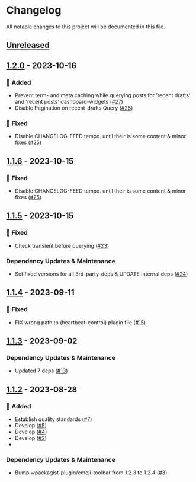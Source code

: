 # Changelog

All notable changes to this project will be documented in this file.

## [Unreleased](https://github.com/figuren-theater/ft-admin-ui/compare/1.2.0...HEAD)

## [1.2.0](https://github.com/figuren-theater/ft-admin-ui/compare/1.1.6...1.2.0) - 2023-10-16

### 🚀 Added

- Prevent term- and meta caching while querying posts for 'recent drafts' and 'recent posts' dashboard-widgets ([#27](https://github.com/figuren-theater/ft-admin-ui/pull/27))
- Disable Pagination on recent-drafts Query ([#26](https://github.com/figuren-theater/ft-admin-ui/pull/26))

### 🐛 Fixed

- Disable CHANGELOG-FEED tempo. until their is some content & minor fixes ([#25](https://github.com/figuren-theater/ft-admin-ui/pull/25))

## [1.1.6](https://github.com/figuren-theater/ft-admin-ui/compare/1.1.5...1.1.6) - 2023-10-15

### 🐛 Fixed

- Disable CHANGELOG-FEED tempo. until their is some content & minor fixes ([#25](https://github.com/figuren-theater/ft-admin-ui/pull/25))

## [1.1.5](https://github.com/figuren-theater/ft-admin-ui/compare/1.1.4...1.1.5) - 2023-10-15

### 🐛 Fixed

- Check transient before querying ([#23](https://github.com/figuren-theater/ft-admin-ui/pull/23))

### Dependency Updates & Maintenance

- Set fixed versions for all 3rd-party-deps & UPDATE internal deps ([#24](https://github.com/figuren-theater/ft-admin-ui/pull/24))

## [1.1.4](https://github.com/figuren-theater/ft-admin-ui/compare/1.1.3...1.1.4) - 2023-09-11

### 🐛 Fixed

- FIX wrong path to (heartbeat-control) plugin file ([#15](https://github.com/figuren-theater/ft-admin-ui/pull/15))

## [1.1.3](https://github.com/figuren-theater/ft-admin-ui/compare/1.1.2...1.1.3) - 2023-09-02

### Dependency Updates & Maintenance

- Updated 7 deps ([#13](https://github.com/figuren-theater/ft-admin-ui/pull/13))

## [1.1.2](https://github.com/figuren-theater/ft-admin-ui/compare/1.1.1...1.1.2) - 2023-08-28

### 🚀 Added

- Establish quality standards  ([#7](https://github.com/figuren-theater/ft-admin-ui/pull/7))
- Develop ([#5](https://github.com/figuren-theater/ft-admin-ui/pull/5))
- Develop ([#4](https://github.com/figuren-theater/ft-admin-ui/pull/4))
- Develop ([#2](https://github.com/figuren-theater/ft-admin-ui/pull/2))
- 

### Dependency Updates & Maintenance

- Bump wpackagist-plugin/emoji-toolbar from 1.2.3 to 1.2.4 ([#3](https://github.com/figuren-theater/ft-admin-ui/pull/3))
